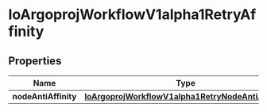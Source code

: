 
# IoArgoprojWorkflowV1alpha1RetryAffinity

## Properties
Name | Type | Description | Notes
------------ | ------------- | ------------- | -------------
**nodeAntiAffinity** | [**IoArgoprojWorkflowV1alpha1RetryNodeAntiAffinity**](IoArgoprojWorkflowV1alpha1RetryNodeAntiAffinity.md) |  |  [optional]



